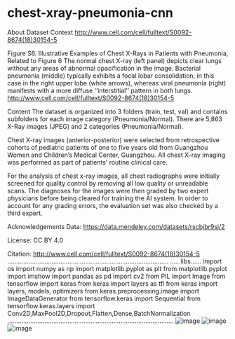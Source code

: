 # chest-xray-pneumonia-cnn
About Dataset
Context
http://www.cell.com/cell/fulltext/S0092-8674(18)30154-5



Figure S6. Illustrative Examples of Chest X-Rays in Patients with Pneumonia, Related to Figure 6
The normal chest X-ray (left panel) depicts clear lungs without any areas of abnormal opacification in the image. Bacterial pneumonia (middle) typically exhibits a focal lobar consolidation, in this case in the right upper lobe (white arrows), whereas viral pneumonia (right) manifests with a more diffuse ‘‘interstitial’’ pattern in both lungs.
http://www.cell.com/cell/fulltext/S0092-8674(18)30154-5

Content
The dataset is organized into 3 folders (train, test, val) and contains subfolders for each image category (Pneumonia/Normal). There are 5,863 X-Ray images (JPEG) and 2 categories (Pneumonia/Normal).

Chest X-ray images (anterior-posterior) were selected from retrospective cohorts of pediatric patients of one to five years old from Guangzhou Women and Children’s Medical Center, Guangzhou. All chest X-ray imaging was performed as part of patients’ routine clinical care.

For the analysis of chest x-ray images, all chest radiographs were initially screened for quality control by removing all low quality or unreadable scans. The diagnoses for the images were then graded by two expert physicians before being cleared for training the AI system. In order to account for any grading errors, the evaluation set was also checked by a third expert.

Acknowledgements
Data: https://data.mendeley.com/datasets/rscbjbr9sj/2

License: CC BY 4.0

Citation: http://www.cell.com/cell/fulltext/S0092-8674(18)30154-5
...........................................................................................
......libs......
import os
import numpy as np
import matplotlib.pyplot as plt
from matplotlib.pyplot import imshow
import  pandas as pd
import cv2
from PIL import Image
from tensorflow import keras
from keras import layers as tfl
from keras import layers, models, optimizers
from keras.preprocessing.image import ImageDataGenerator
from tensorflow.keras import Sequential
from tensorflow.keras.layers import Conv2D,MaxPool2D,Dropout,Flatten,Dense,BatchNormalization
..............................................................................................
![image](https://github.com/omrbhdr/chest-xray-pneumonia-cnn/assets/12261537/5c844fc4-0317-40b4-973c-3b9453e3958c)
![image](https://github.com/omrbhdr/chest-xray-pneumonia-cnn/assets/12261537/23ffa158-087f-40a7-8ed1-84e673215e64)
![image](https://github.com/omrbhdr/chest-xray-pneumonia-cnn/assets/12261537/a57504f9-8328-4a45-99a5-325b88422913)

